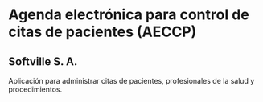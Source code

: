 # Agenda electrónica para control de citas de pacientes (AECCP)

## Softville S. A.

Aplicación para administrar citas de pacientes, profesionales de la salud y procedimientos.

